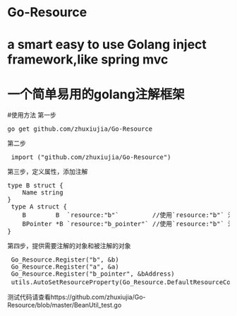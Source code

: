 # Go-Resource
# a smart easy to use Golang inject  framework,like spring mvc
# 一个简单易用的golang注解框架

#使用方法
第一步
<pre>
go get github.com/zhuxiujia/Go-Resource
</pre>
第二步
<pre>
 import ("github.com/zhuxiujia/Go-Resource")
</pre>
第三步，定义属性，添加注解
<pre>
type B struct {
	Name string
}
 type A struct {
	B        B  `resource:"b"`         //使用`resource:"b"` 注解注入对象 Annotated injection object
	BPointer *B `resource:"b_pointer"` //使用`resource:"b"` 注解注入指针对象
}
</pre>
第四步，提供需要注解的对象和被注解的对象
<pre>
 Go_Resource.Register("b", &b)
 Go_Resource.Register("a", &a)
 Go_Resource.Register("b_pointer", &bAddress)
 utils.AutoSetResourceProperty(Go_Resource.DefaultResourceContext,true)//自动设置属性为注解对象
</pre>
测试代码请查看https://github.com/zhuxiujia/Go-Resource/blob/master/BeanUtil_test.go
